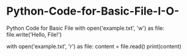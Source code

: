 # Python-Code-for-Basic-File-I-O-
Python Code for Basic File 
with open('example.txt', 'w') as file:
    file.write('Hello, File!')

with open('example.txt', 'r') as file:
    content = file.read()
    print(content)
